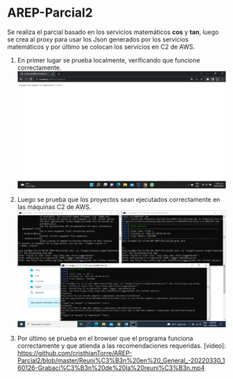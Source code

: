 # AREP-Parcial2

Se realiza el parcial basado en los servicios matemáticos **cos** y **tan**, luego se crea al proxy para usar los Json generados por los servicios matemáticos y por último se colocan los servicios en C2 de AWS.


1. En primer lugar se prueba localmente, verificando que funcione correctamente.
![Resultado de la prueba](/img/img.png)

2. Luego se prueba que los proyectos sean ejecutados correctamente en las máquinas C2 de AWS.
![Resultado de ejecución](/img/img_1.png)

3. Por último se prueba en el browser que el programa funciona correctamente y que atienda a las recomendaciones requeridas.
[video]: https://github.com/cristhianTorre/AREP-Parcial2/blob/master/Reuni%C3%B3n%20en%20_General_-20220330_160126-Grabaci%C3%B3n%20de%20la%20reuni%C3%B3n.mp4
